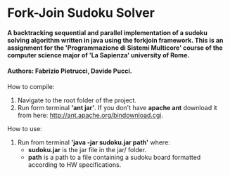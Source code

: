# Fork-Join Sudoku Solver

#### A backtracking sequential and parallel implementation of a sudoku solving algorithm written in java using the forkjoin framework. This is an assignment for the 'Programmazione di Sistemi Multicore' course of the computer science major of 'La Sapienza' university of Rome.
#### Authors: Fabrizio Pietrucci, Davide Pucci.

How to compile:
1. Navigate to the root folder of the project.
2. Run form terminal **'ant jar'**. If you don't have **apache ant** download it from here: http://ant.apache.org/bindownload.cgi.

How to use:
1. Run from terminal **'java -jar sudoku.jar path'** where:
    * **sudoku.jar** is the jar file in the jar/ folder.
    * **path** is a path to a file containing a sudoku board formatted according to HW specifications.
